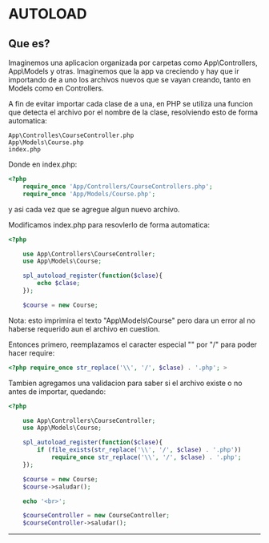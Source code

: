 # AUTOLOAD

## Que es?

Imaginemos una aplicacion organizada por carpetas como App\Controllers, App\Models
y otras. Imaginemos que la app va creciendo y hay que ir importando de a uno los archivos nuevos que se vayan creando, tanto en Models como en Controllers.

A fin de evitar importar cada clase de a una, en PHP se utiliza una funcion que detecta el archivo por el nombre de la clase, resolviendo esto de forma automatica:

    App\Controlles\CourseController.php
    App\Models\Course.php
    index.php

Donde en index.php:

```php
<?php
    require_once 'App/Controllers/CourseControllers.php';
    require_once 'App/Models/Course.php';
```

y asi cada vez que se agregue algun nuevo archivo.

Modificamos index.php para resovlerlo de forma automatica:

```php
<?php

    use App\Controllers\CourseController;
    use App\Models\Course;

    spl_autoload_register(function($clase){
        echo $clase;
    });

    $course = new Course;
```

Nota: esto imprimira el texto "App\Models\Course" pero dara un error al no haberse
requerido aun el archivo en cuestion.

Entonces primero, reemplazamos el caracter especial "\" por "/" para poder hacer require:

```php
<?php require_once str_replace('\\', '/', $clase) . '.php'; >
```

Tambien agregamos una validacion para saber si el archivo existe o no antes de importar, quedando:

```php
<?php

    use App\Controllers\CourseController;
    use App\Models\Course;

    spl_autoload_register(function($clase){
        if (file_exists(str_replace('\\', '/', $clase) . '.php'))
            require_once str_replace('\\', '/', $clase) . '.php';
    });

    $course = new Course;
    $course->saludar();

    echo '<br>';

    $courseController = new CourseController;
    $courseController->saludar();
```

---